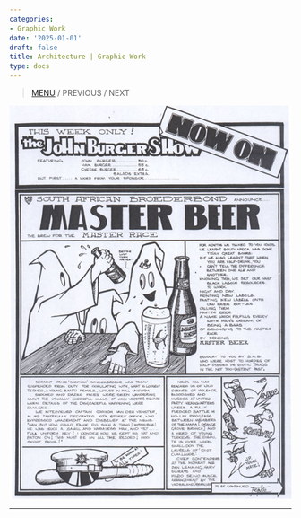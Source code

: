 ```yaml
---
categories:
- Graphic Work
date: '2025-01-01'
draft: false
title: Architecture | Graphic Work
type: docs
---
```


> [MENU](graphic-work-john-burger.html) / PREVIOUS / NEXT

![10-burger-show](/images/burger-saga/10-burger-show.jpg)  
  
---